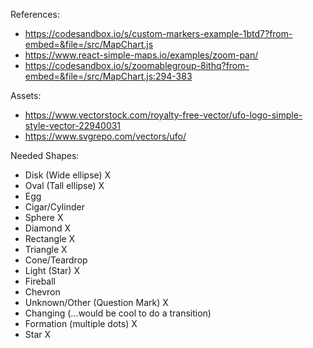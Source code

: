 References:

- https://codesandbox.io/s/custom-markers-example-1btd7?from-embed=&file=/src/MapChart.js
- https://www.react-simple-maps.io/examples/zoom-pan/
- https://codesandbox.io/s/zoomablegroup-8ithq?from-embed=&file=/src/MapChart.js:294-383

Assets:

- https://www.vectorstock.com/royalty-free-vector/ufo-logo-simple-style-vector-22940031
- https://www.svgrepo.com/vectors/ufo/

Needed Shapes:

- Disk (Wide ellipse) X
- Oval (Tall ellipse) X
- Egg
- Cigar/Cylinder
- Sphere X
- Diamond X
- Rectangle X
- Triangle X
- Cone/Teardrop
- Light (Star) X
- Fireball
- Chevron
- Unknown/Other (Question Mark) X
- Changing (...would be cool to do a transition)
- Formation (multiple dots) X
- Star X
